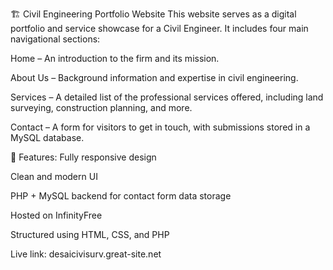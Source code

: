 🏗️ Civil Engineering Portfolio Website
This website serves as a digital portfolio and service showcase for a Civil Engineer. It includes four main navigational sections:

Home – An introduction to the firm and its mission.

About Us – Background information and expertise in civil engineering.

Services – A detailed list of the professional services offered, including land surveying, construction planning, and more.

Contact – A form for visitors to get in touch, with submissions stored in a MySQL database.

🚀 Features:
Fully responsive design

Clean and modern UI

PHP + MySQL backend for contact form data storage

Hosted on InfinityFree

Structured using HTML, CSS, and PHP

Live link: desaicivisurv.great-site.net
